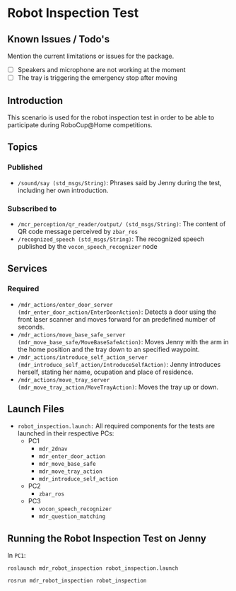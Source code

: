 # Robot Inspection Test

## Known Issues / Todo's

Mention the current limitations or issues for the package.
- [ ] Speakers and microphone are not working at the moment
- [ ] The tray is triggering the emergency stop after moving

## Introduction

This scenario is used for the robot inspection test in order to be able to participate during RoboCup@Home competitions.


## Topics

### Published
* `/sound/say (std_msgs/String)`: Phrases said by Jenny during the test, including her own introduction.

### Subscribed to
* `/mcr_perception/qr_reader/output/ (std_msgs/String)`: The content of QR code message perceived by `zbar_ros`
* `/recognized_speech (std_msgs/String)`: The recognized speech published by the `vocon_speech_recognizer` node

## Services
### Required
* `/mdr_actions/enter_door_server (mdr_enter_door_action/EnterDoorAction)`: Detects a door using the front laser scanner and moves forward for an predefined number of seconds.
* `/mdr_actions/move_base_safe_server (mdr_move_base_safe/MoveBaseSafeAction)`: Moves Jenny with the arm in the home position and the tray down to an specified waypoint.
* `/mdr_actions/introduce_self_action_server (mdr_introduce_self_action/IntroduceSelfAction)`: Jenny introduces herself, stating her name, ocupation and place of residence.
* `/mdr_actions/move_tray_server (mdr_move_tray_action/MoveTrayAction)`: Moves the tray up or down.

## Launch Files

* `robot_inspection.launch:` All required components for the tests are launched in their respective PCs:
  * PC1
    * `mdr_2dnav`
    * `mdr_enter_door_action`
    * `mdr_move_base_safe`
    * `mdr_move_tray_action`
    * `mdr_introduce_self_action`
  * PC2
    * `zbar_ros`
  * PC3
    * `vocon_speech_recognizer`
    * `mdr_question_matching`

## Running the Robot Inspection Test on Jenny
In `PC1`:

```shell
roslaunch mdr_robot_inspection robot_inspection.launch
```

```shell
rosrun mdr_robot_inspection robot_inspection
```
